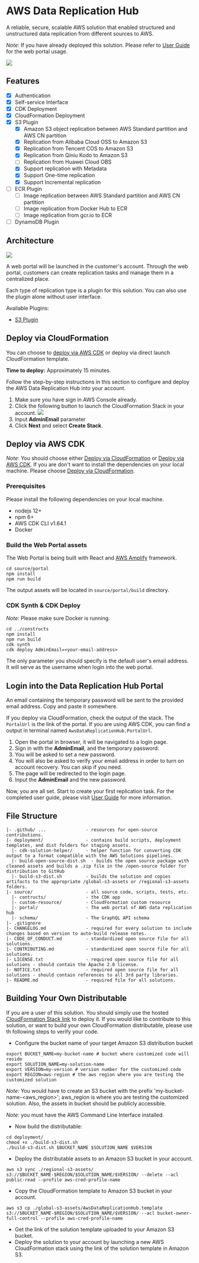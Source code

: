 # AWS Data Replication Hub

A reliable, secure, scalable AWS solution that enabled structured and unstructured data replication from different sources to AWS.

_Note_: If you have already deployed this solution. Please refer to [User Guide](docs/UserManual.md) for the web portal usage.

![](docs/images/homepage.png)

## Features

- [x] Authentication
- [x] Self-service Interface
- [x] CDK Deployment
- [x] CloudFormation Deployment
- [x] S3 Plugin
    - [x] Amazon S3 object replication between AWS Standard partition and AWS CN partition
    - [x] Replication from Alibaba Cloud OSS to Amazon S3
    - [x] Replication from Tencent COS to Amazon S3
    - [x] Replication from Qiniu Kodo to Amazon S3
    - [ ] Replication from Huawei Cloud OBS
    - [x] Support replication with Metadata
    - [x] Support One-time replication
    - [x] Support Incremental replication
- [ ] ECR Plugin
    - [ ] Image replication between AWS Standard partition and AWS CN partition
    - [ ] Image replication from Docker Hub to ECR
    - [ ] Image replication from gcr.io to ECR
- [ ] DynamoDB Plugin

## Architecture

![](replication-hub-architect.jpg)

A web portal will be launched in the customer's account. Through the web portal, customers can create replication tasks and manage them in a centralized place. 

Each type of replication type is a plugin for this solution. You can also use the plugin alone without user interface. 

Available Plugins:
* [S3 Plugin](https://github.com/aws-samples/aws-data-replication-hub-s3-plugin)

## Deploy via CloudFormation

You can choose to [deploy via AWS CDK](#deploy-via-aws-cdk) or deploy via direct launch CloudFormation template.

**Time to deploy:** Approximately 15 minutes.

Follow the step-by-step instructions in this section to configure and deploy the AWS Data Replication Hub into your account.

1. Make sure you have sign in AWS Console already.
1. Click the following button to launch the CloudFormation Stack in your account.
    [![](./launch-stack.png)](https://us-west-2.console.aws.amazon.com/cloudformation/home?region=us-west-2#/stacks/create/template?stackName=AwsDataReplicationHub&templateURL=https://joes-solutions-reference.s3-us-west-2.amazonaws.com/aws-data-replication-hub/beta/AwsDataReplicationHub.template)
1. Input **AdminEmail** parameter
1. Click **Next** and select **Create Stack**.

## Deploy via AWS CDK

_Note_: You should choose either [Deploy via CloudFormation](#deploy-via-cloudformation) or [Deploy via AWS CDK](#deploy-via-aws-cdk). If you are don't want to install the dependencies on your local machine. Please choose [Deploy via CloudFormation](#deploy-via-cloudformation).

### Prerequisites

Please install the following dependencies on your local machine.

* nodejs 12+
* npm 6+
* AWS CDK CLI v1.64.1
* Docker

### Build the Web Portal assets

The Web Portal is being built with React and [AWS Amplify](https://docs.amplify.aws/) framework.
```
cd source/portal
npm install
npm run build
```
The output assets will be located in `source/portal/build` directory.

### CDK Synth & CDK Deploy
_Note_: Please make sure Docker is running. 

```
cd ../constructs
npm install 
npm run build
cdk synth
cdk deploy AdminEmail=<your-email-address>
```

The only parameter you should specify is the default user's email address. It will serve as the username when login into the web portal.

## Login into the Data Replication Hub Portal

An email containing the temporary password will be sent to the provided email address. Copy and paste it somewhere.

If you deploy via CloudFormation, check the output of the stack. The  `PortalUrl` is the link of the portal. If you are using AWS CDK, you can find a output in terminal named `AwsDataReplicationHub.PortalUrl`. 

1. Open the portal in browser, it will be navigated to a login page. 
1. Sign in with the **AdminEmail**, and the temporary password.
1. You will be asked to set a new password.
1. You will also be asked to verify your email address in order to turn on account recovery. You can skip if you need.
1. The page will be redirected to the login page. 
1. Input the **AdminEmail** and the new password.

Now, you are all set. Start to create your first replication task. For the completed user guide, please visit
[User Guide](docs/UserManual.md) for more information.

## File Structure

```
|- .github/ ...               - resources for open-source contributions.
|- deployment/                - contains build scripts, deployment templates, and dist folders for staging assets.
  |- cdk-solution-helper/     - helper function for converting CDK output to a format compatible with the AWS Solutions pipelines.
  |- build-open-source-dist.sh  - builds the open source package with cleaned assets and builds a .zip file in the /open-source folder for distribution to GitHub
  |- build-s3-dist.sh         - builds the solution and copies artifacts to the appropriate /global-s3-assets or /regional-s3-assets folders.
|- source/                    - all source code, scripts, tests, etc.
  |- contructs/               - the CDK app
  |- custom-resource/         - CloudFormation custom resource
  |- portal/                  - The web portal of AWS data replication hub
  |- schema/                  - The GraphQL API schema
|- .gitignore
|- CHANGELOG.md               - required for every solution to include changes based on version to auto-build release notes.
|- CODE_OF_CONDUCT.md         - standardized open source file for all solutions.
|- CONTRIBUTING.md            - standardized open source file for all solutions.
|- LICENSE.txt                - required open source file for all solutions - should contain the Apache 2.0 license.
|- NOTICE.txt                 - required open source file for all solutions - should contain references to all 3rd party libraries.
|- README.md                  - required file for all solutions.
```

## Building Your Own Distributable
If you are a user of this solution. You should simply use the hosted [CloudFormation Stack link](#deploy-via-cloudformation) 
to deploy it. If you would like to contribute to this solution, or want to build your own CloudFormation distributable, please
use th following steps to verify your code. 

* Configure the bucket name of your target Amazon S3 distribution bucket
```
export BUCKET_NAME=my-bucket-name # bucket where customized code will reside
export SOLUTION_NAME=my-solution-name
export VERSION=my-version # version number for the customized code
export REGION=aws-region # the aws region where you are testing the customized solution
```
_Note:_ You would have to create an S3 bucket with the prefix 'my-bucket-name-<aws_region>'; aws_region is where you 
are testing the customized solution. Also, the assets in bucket should be publicly accessible.

_Note:_ you must have the AWS Command Line Interface installed.

* Now build the distributable:
```
cd deployment/
chmod +x ./build-s3-dist.sh
./build-s3-dist.sh $BUCKET_NAME $SOLUTION_NAME $VERSION
```

* Deploy the distributable assets to an Amazon S3 bucket in your account.
```
aws s3 sync ./regional-s3-assets/ s3://$BUCKET_NAME-$REGION/$SOLUTION_NAME/$VERSION/ --delete --acl public-read --profile aws-cred-profile-name
```

* Copy the CloudFormation template to Amazon S3 bucket in your account.
```
aws s3 cp ./global-s3-assets/AwsDataReplicationHub.template s3://$BUCKET_NAME-$REGION/$SOLUTION_NAME/$VERSION/ --acl bucket-owner-full-control --profile aws-cred-profile-name
```

* Get the link of the solution template uploaded to your Amazon S3 bucket.
* Deploy the solution to your account by launching a new AWS CloudFormation stack using the link of the solution template in Amazon S3.

